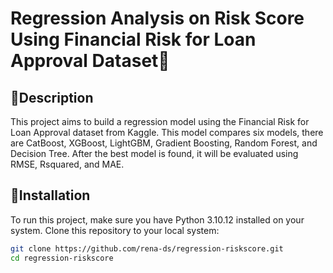 # Regression Analysis on Risk Score Using Financial Risk for Loan Approval Dataset💸

## 📝Description
This project aims to build a regression model using the Financial Risk for Loan Approval dataset from Kaggle. This model compares six models, there are CatBoost, XGBoost, LightGBM, Gradient Boosting, Random Forest, and Decision Tree. After the best model is found, it will be evaluated using RMSE, Rsquared, and MAE.

## 🔗Installation
To run this project, make sure you have Python 3.10.12 installed on your system. Clone this repository to your local system:
``` bash
git clone https://github.com/rena-ds/regression-riskscore.git
cd regression-riskscore
